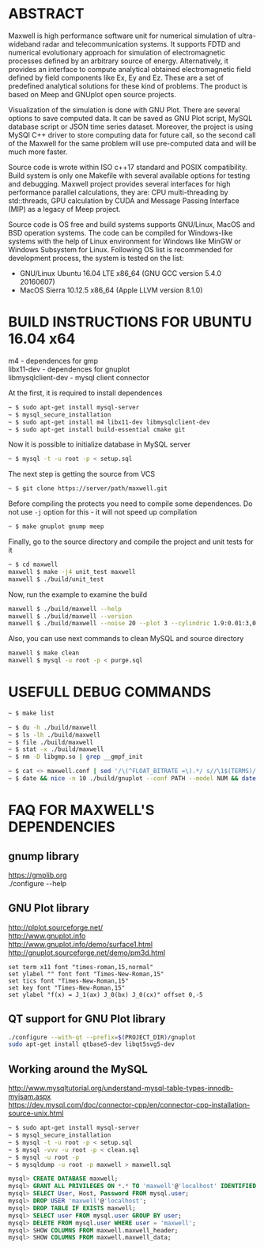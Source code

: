 ABSTRACT
======

Maxwell is high performance software unit for numerical simulation of 
ultra-wideband radar and telecommunication systems. It supports FDTD 
and numerical evolutionary approach for simulation of electromagnetic 
processes defined by an arbitrary source of energy. Alternatively, it 
provides an interface to compute analytical obtained electromagnetic 
field defined by field components like Ex, Ey and Ez. These are a set 
of predefined analytical solutions for these kind of problems.
The product is based on Meep and GNUplot open source projects.

Visualization of the simulation is done with GNU Plot.
There are several options to save computed data. It can be saved as 
GNU Plot script, MySQL database script or JSON time series dataset. 
Moreover, the project is using MySQl C++ driver to store computing data
for future call, so the second call of the Maxwell for the same problem 
will use pre-computed data and will be much more faster.

Source code is wrote within ISO c++17 standard and POSIX compatibility. 
Build system is only one Makefile with several available options for 
testing and debugging. Maxwell project provides several interfaces for 
high performance parallel calculations, they are: CPU multi-threading by
std::threads, GPU calculation by CUDA and Message Passing Interface (MIP)
as a legacy of Meep project.

Source code is OS free and build systems supports GNU/Linux, MacOS and 
BSD operation systems. The code can be compiled for Windows-like systems 
with the help of Linux environment for Windows like MinGW or Windows 
Subsystem for Linux. Following OS list is recommended for development 
process, the system is tested on the list:

- GNU/Linux Ubuntu 16.04 LTE x86_64 (GNU GCC version 5.4.0 20160607)
- MacOS Sierra 10.12.5 x86_64 (Apple LLVM version 8.1.0)

BUILD INSTRUCTIONS FOR UBUNTU 16.04 x64
======

m4                 - dependences for gmp <br/>
libx11-dev         - dependences for gnuplot <br/>
libmysqlclient-dev - mysql client connector <br/>

At the first, it is required to install dependences

```bash
~ $ sudo apt-get install mysql-server
~ $ mysql_secure_installation
~ $ sudo apt-get install m4 libx11-dev libmysqlclient-dev
~ $ sudo apt-get install build-essential cmake git
```

Now it is possible to initialize database in MySQL server

```bash
~ $ mysql -t -u root -p < setup.sql
```

The next step is getting the source from VCS

```bash
~ $ git clone https://server/path/maxwell.git
```

Before compiling the protects you need to compile some dependences. Do not use 
`-j` option for this - it will not speed up compilation

```bash
~ $ make gnuplot gnump meep
```

Finally, go to the source directory and compile the project and unit tests for it

```bash
~ $ cd maxwell
maxwell $ make -j4 unit_test maxwell
maxwell $ ./build/unit_test
```

Now, run the example to examine the build

```bash
maxwell $ ./build/maxwell --help
maxwell $ ./build/maxwell --version
maxwell $ ./build/maxwell --noise 20 --plot 3 --cylindric 1.9:0.01:3,0:0.01:3,0,2
```

Also, you can use next commands to clean MySQL and source directory

```bash
maxwell $ make clean
maxwell $ mysql -u root -p < purge.sql
```

USEFULL DEBUG COMMANDS
======

```bash
~ $ make list

~ $ du -h ./build/maxwell
~ $ ls -lh ./build/maxwell
~ $ file ./build/maxwell
~ $ stat -x ./build/maxwell
~ $ nm -D libgmp.so | grep __gmpf_init

~ $ cat <> maxwell.conf | sed '/\(^FLOAT_BITRATE =\).*/ s//\1$(TERMS)/'
~ $ date && nice -n 10 ./build/gnuplot --conf PATH --model NUM && date
```

FAQ FOR MAXWELL'S DEPENDENCIES
======

gnump library
------

https://gmplib.org <br/>
./configure --help

GNU Plot library
------

http://plplot.sourceforge.net/ <br/>
http://www.gnuplot.info <br/>
http://www.gnuplot.info/demo/surface1.html <br/>
http://gnuplot.sourceforge.net/demo/pm3d.html <br/>


```
set term x11 font "times-roman,15,normal"
set ylabel "" font font "Times-New-Roman,15"
set tics font "Times-New-Roman,15"
set key font "Times-New-Roman,15"
set ylabel "f(x) = J_1(ax) J_0(bx) J_0(cx)" offset 0,-5
```

QT support for GNU Plot library
------

```bash
./configure --with-qt --prefix=$(PROJECT_DIR)/gnuplot
sudo apt-get install qtbase5-dev libqt5svg5-dev
```

Working around the MySQL
------

http://www.mysqltutorial.org/understand-mysql-table-types-innodb-myisam.aspx <br/>
https://dev.mysql.com/doc/connector-cpp/en/connector-cpp-installation-source-unix.html <br/>

```bash
~ $ sudo apt-get install mysql-server
~ $ mysql_secure_installation
~ $ mysql -t -u root -p < setup.sql
~ $ mysql -vvv -u root -p < clean.sql
~ $ mysql -u root -p 
~ $ mysqldump -u root -p maxwell > maxwell.sql
```

```sql
mysql> CREATE DATABASE maxwell;
mysql> GRANT ALL PRIVILEGES ON *.* TO 'maxwell'@'localhost' IDENTIFIED BY 'maxwell';
mysql> SELECT User, Host, Password FROM mysql.user;
mysql> DROP USER 'maxwell'@'localhost';
mysql> DROP TABLE IF EXISTS maxwell;
mysql> SELECT user FROM mysql.user GROUP BY user;
mysql> DELETE FROM mysql.user WHERE user = 'maxwell';
mysql> SHOW COLUMNS FROM maxwell.maxwell_header;
mysql> SHOW COLUMNS FROM maxwell.maxwell_data;
```

